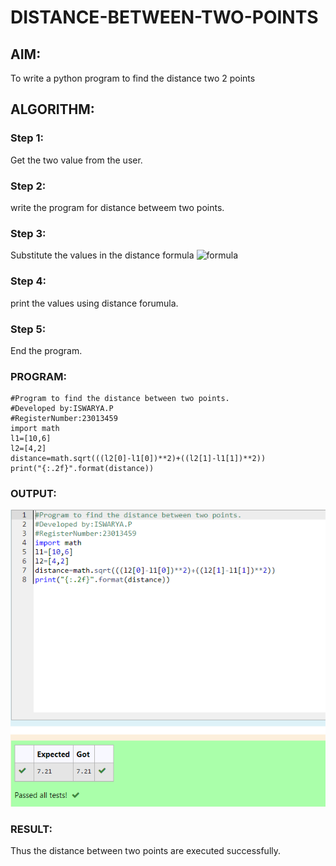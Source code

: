 # DISTANCE-BETWEEN-TWO-POINTS

## AIM:
To write a python program to find the distance two 2 points
## ALGORITHM:

### Step 1: 
Get the two value from the user.
### Step 2: 
write the program for distance betweem two points.
### Step 3: 
Substitute the values in the distance formula  ![formula](/formula.JPG)
### Step 4: 
print the values using distance forumula.
### Step 5: 
End the program.
### PROGRAM:
```
#Program to find the distance between two points.
#Developed by:ISWARYA.P
#RegisterNumber:23013459
import math
l1=[10,6]
l2=[4,2]
distance=math.sqrt(((l2[0]-l1[0])**2)+((l2[1]-l1[1])**2))
print("{:.2f}".format(distance))
```
  
  ### OUTPUT:
  ![Alt text](distance-1.png)

### RESULT:
Thus the distance between two points are executed successfully.

